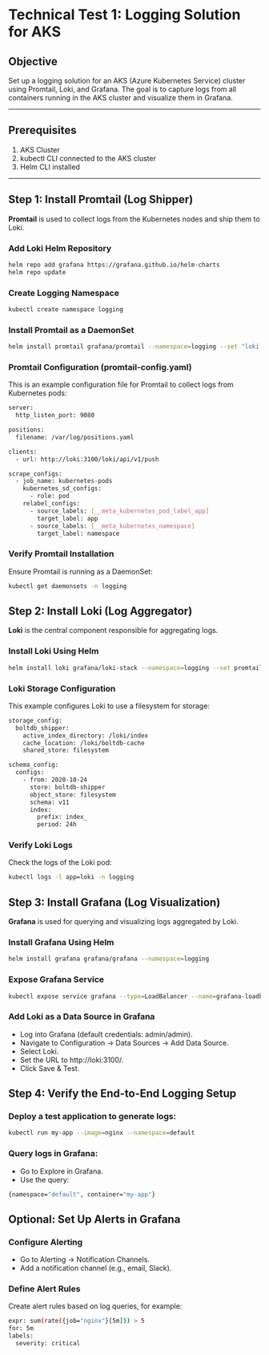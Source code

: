 # Technical Test 1: Logging Solution for AKS

## Objective
Set up a logging solution for an AKS (Azure Kubernetes Service) cluster using Promtail, Loki, and Grafana. The goal is to capture logs from all containers running in the AKS cluster and visualize them in Grafana.

---

## Prerequisites
1. AKS Cluster
2. kubectl CLI connected to the AKS cluster
3. Helm CLI installed

---



## Step 1: Install Promtail (Log Shipper)

**Promtail** is used to collect logs from the Kubernetes nodes and ship them to Loki.

### Add Loki Helm Repository
```bash
helm repo add grafana https://grafana.github.io/helm-charts
helm repo update
```
### Create Logging Namespace
```bash
kubectl create namespace logging
```
### Install Promtail as a DaemonSet
```bash
helm install promtail grafana/promtail --namespace=logging --set "loki.serviceName=loki"
```
### Promtail Configuration (promtail-config.yaml)
This is an example configuration file for Promtail to collect logs from Kubernetes pods:
```bash
server:
  http_listen_port: 9080

positions:
  filename: /var/log/positions.yaml

clients:
  - url: http://loki:3100/loki/api/v1/push

scrape_configs:
  - job_name: kubernetes-pods
    kubernetes_sd_configs:
      - role: pod
    relabel_configs:
      - source_labels: [__meta_kubernetes_pod_label_app]
        target_label: app
      - source_labels: [__meta_kubernetes_namespace]
        target_label: namespace
```
### Verify Promtail Installation
Ensure Promtail is running as a DaemonSet:
```bash
kubectl get daemonsets -n logging
```

## Step 2: Install Loki (Log Aggregator)

**Loki** is the central component responsible for aggregating logs.

### Install Loki Using Helm
```bash
helm install loki grafana/loki-stack --namespace=logging --set promtail.enabled=false
```
### Loki Storage Configuration
This example configures Loki to use a filesystem for storage:
```bash
storage_config:
  boltdb_shipper:
    active_index_directory: /loki/index
    cache_location: /loki/boltdb-cache
    shared_store: filesystem

schema_config:
  configs:
    - from: 2020-10-24
      store: boltdb-shipper
      object_store: filesystem
      schema: v11
      index:
        prefix: index_
        period: 24h
```
### Verify Loki Logs
Check the logs of the Loki pod:
```bash
kubectl logs -l app=loki -n logging
```


## Step 3: Install Grafana (Log Visualization)

**Grafana** is used for querying and visualizing logs aggregated by Loki.

### Install Grafana Using Helm
```bash
helm install grafana grafana/grafana --namespace=logging
```
### Expose Grafana Service
```bash
kubectl expose service grafana --type=LoadBalancer --name=grafana-loadbalancer -n logging
```
### Add Loki as a Data Source in Grafana
* Log into Grafana (default credentials: admin/admin).
* Navigate to Configuration -> Data Sources -> Add Data Source.
* Select Loki.
* Set the URL to http://loki:3100/.
* Click Save & Test.

## Step 4: Verify the End-to-End Logging Setup

### Deploy a test application to generate logs:
```bash
kubectl run my-app --image=nginx --namespace=default
```
### Query logs in Grafana:
* Go to Explore in Grafana.
* Use the query:
```bash
{namespace="default", container="my-app"}
```

## Optional: Set Up Alerts in Grafana
### Configure Alerting
* Go to Alerting -> Notification Channels.
* Add a notification channel (e.g., email, Slack).

### Define Alert Rules
Create alert rules based on log queries, for example:

```bash
expr: sum(rate({job="nginx"}[5m])) > 5
for: 5m
labels:
  severity: critical
```
